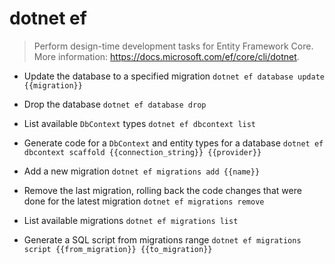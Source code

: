 # dotnet ef
> Perform design-time development tasks for Entity Framework Core.
> More information: <https://docs.microsoft.com/ef/core/cli/dotnet>.

- Update the database to a specified migration
`dotnet ef database update {{migration}}`

- Drop the database
`dotnet ef database drop`

- List available `DbContext` types
`dotnet ef dbcontext list`

- Generate code for a `DbContext` and entity types for a database
`dotnet ef dbcontext scaffold {{connection_string}} {{provider}}`

- Add a new migration
`dotnet ef migrations add {{name}}`

- Remove the last migration, rolling back the code changes that were done for the latest migration
`dotnet ef migrations remove`

- List available migrations
`dotnet ef migrations list`

- Generate a SQL script from migrations range
`dotnet ef migrations script {{from_migration}} {{to_migration}}`
